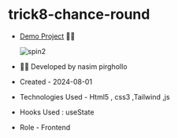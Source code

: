 # trick8-chance-round

- [Demo Project](https://nasim1380p.github.io/trick8-chance-round/) 👩‍💻


  ![spin2](https://github.com/Nasim1380p/trick8-chance-round/assets/155636802/2d892d9d-358a-4433-a6c4-db4547821919)




- 👩‍🎓 Developed by nasim pirghollo

- Created - 2024-08-01

- Technologies Used - Html5 , css3 ,Tailwind ,js 

- Hooks Used : useState 

- Role - Frontend
